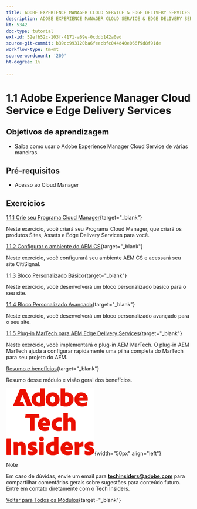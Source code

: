 ```yaml
---
title: ADOBE EXPERIENCE MANAGER CLOUD SERVICE & EDGE DELIVERY SERVICES
description: ADOBE EXPERIENCE MANAGER CLOUD SERVICE & EDGE DELIVERY SERVICES
kt: 5342
doc-type: tutorial
exl-id: 52efb52c-103f-4171-a69e-0cddb142a0ed
source-git-commit: b39cc993120ba6feecbfc044d40e066f9d8f91de
workflow-type: tm+mt
source-wordcount: '209'
ht-degree: 1%

---
```


# 1.1 Adobe Experience Manager Cloud Service e Edge Delivery Services

## Objetivos de aprendizagem

- Saiba como usar o Adobe Experience Manager Cloud Service de várias maneiras.

## Pré-requisitos

- Acesso ao Cloud Manager

## Exercícios

[1.1.1 Crie seu Programa Cloud Manager](./ex1.md){target="_blank"}

Neste exercício, você criará seu Programa Cloud Manager, que criará os produtos Sites, Assets e Edge Delivery Services para você.

[1.1.2 Configurar o ambiente do AEM CS](./ex3.md){target="_blank"}

Neste exercício, você configurará seu ambiente AEM CS e acessará seu site CitiSignal.

[1.1.3 Bloco Personalizado Básico](./ex4.md){target="_blank"}

Neste exercício, você desenvolverá um bloco personalizado básico para o seu site.

[1.1.4 Bloco Personalizado Avançado](./ex5.md){target="_blank"}

Neste exercício, você desenvolverá um bloco personalizado avançado para o seu site.

[1.1.5 Plug-in MarTech para AEM Edge Delivery Services](./ex6.md){target="_blank"}

Neste exercício, você implementará o plug-in AEM MarTech. O plug-in AEM MarTech ajuda a configurar rapidamente uma pilha completa do MarTech para seu projeto do AEM.

[Resumo e benefícios](./summary.md){target="_blank"}

Resumo desse módulo e visão geral dos benefícios.

![Informantes técnicos](./../../../assets/images/techinsiders.png){width="50px" align="left"}

>[!NOTE]
>
>Em caso de dúvidas, envie um email para **techinsiders@adobe.com** para compartilhar comentários gerais sobre sugestões para conteúdo futuro. Entre em contato diretamente com o Tech Insiders.

[Voltar para Todos os Módulos](../../../overview.md){target="_blank"}
